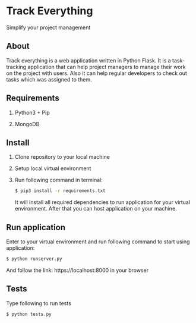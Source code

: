 # Track Everything

Simplify your project management



## About

Track everything is a web application written in Python Flask. It is a task-tracking application that can help project managers to manage their work on the project with users. Also it can help regular developers to check out tasks which was assigned to them. 



## Requirements

1. Python3 + Pip

2. MongoDB

   

## Install

1. Clone repository to your local machine

2. Setup local virtual environment

3. Run following command in terminal:

   ``` bash	
   $ pip3 install -r requirements.txt
   ```

   It will install all required dependencies to run application for your virtual environment. After that you can host application on your machine.

    

## Run application

Enter to your virtual environment and  run following command to start using application:

``` bash
$ python runserver.py
```

And follow the link: https://localhost:8000 in your browser



## Tests

Type following to run tests

``` bash
$ python tests.py
```

